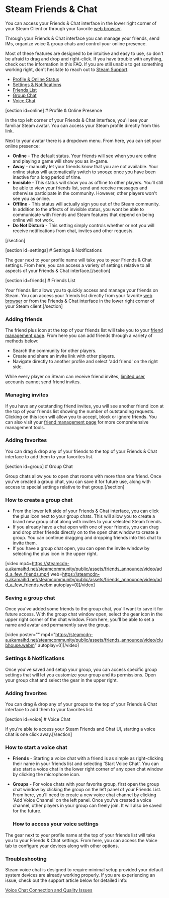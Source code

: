 # Steam Friends & Chat

You can access your Friends & Chat interface in the lower right corner of your Steam Client or through your favorite [web browser](https://steamcommunity.com/chat/).  
  
Through your Friends & Chat interface you can manage your friends, send IMs, organize voice & group chats and control your online presence.  
  
Most of these features are designed to be intuitive and easy to use, so don't be afraid to drag and drop and right-click. If you have trouble with anything, check out the information in this FAQ. If you are still unable to get something working right, don't hesitate to reach out to [Steam Support](https://help.steampowered.com/).  

* [Profile & Online Status](#online)
* [Settings & Notifications](#settings)
* [Friends List](#friends)
* [Group Chat](#group)
* [Voice Chat](#voice)

  
  
[section id=online] # Profile & Online Presence
  
In the top left corner of your Friends & Chat interface, you'll see your familiar Steam avatar. You can access your Steam profile directly from this link.  
  
Next to your avatar there is a dropdown menu. From here, you can set your online presence:  
  

* **Online** - The default status. Your friends will see when you are online and playing a game will show you as in-game.
* **Away** - manually let your friends know that you are not available. Your online status will automatically switch to snooze once you have been inactive for a long period of time.
* **Invisible** - This status will show you as offline to other players. You’ll still be able to view your friends list, send and receive messages and otherwise participate in the community. However, other players won't see you as online.
* **Offline** - This status will actually sign you out of the Steam community. In addition to the affects of invisible status, you wont be able to communicate with friends and Steam features that depend on being online will not work.
* **Do Not Disturb** - This setting simply controls whether or not you will receive notifications from chat, invites and other requests.

[/section]  
  
  
[section id=settings] # Settings & Notifications
  
The gear next to your profile name will take you to your Friends & Chat settings. From here, you can access a variety of settings relative to all aspects of your Friends & Chat interface.[/section]  
  
  
[section id=friends] # Friends List
  
Your friends list allows you to quickly access and manage your friends on Steam. You can access your friends list directly from your favorite [web browser](https://steamcommunity.com/my/friends/) or from the Friends & Chat interface in the lower right corner of your Steam client.[/section]  
  
### Adding friends
The friend plus icon at the top of your friends list will take you to your [friend management page](https://steamcommunity.com/friends/add). From here you can add friends through a variety of methods below:  
  

* Search the community for other players.
* Create and share an invite link with other players.
* Navigate directly to another profile and select 'add friend' on the right side.

  
  
While every player on Steam can receive friend invites, [limited user](https://help.steampowered.com/en/faqs/view/71D3-35C2-AD96-AA3A) accounts cannot send friend invites.  
  
### Managing invites
If you have any outstanding friend invites, you will see another friend icon at the top of your friends list showing the number of outstanding requests. Clicking on this icon will allow you to accept, block or ignore friends. You can also visit your [friend management page](https://steamcommunity.com/friends) for more comprehensive management tools.  
  
### Adding favorites
You can drag & drop any of your friends to the top of your Friends & Chat interface to add them to your favorites list.  
  
  
[section id=group] # Group Chat
  
Group chats allow you to open chat rooms with more than one friend. Once you've created a group chat, you can save it for future use, along with access to special settings relative to that group.[/section]  
  
### How to create a group chat

* From the lower left side of your Friends & Chat interface, you can click the plus icon next to your group chats. This will allow you to create a brand new group chat along with invites to your selected Steam friends.
* If you already have a chat open with one of your friends, you can drag and drop other friends directly on to the open chat window to create a group. You can continue dragging and dropping friends into this chat to invite them.
* If you have a group chat open, you can open the invite window by selecting the plus icon in the upper right.

  
  
[video mp4=https://steamcdn-a.akamaihd.net/steamcommunity/public/assets/friends_announce/video/add_a_few_friends.mp4 web=https://steamcdn-a.akamaihd.net/steamcommunity/public/assets/friends_announce/video/add_a_few_friends.webm autoplay=0][/video]  
  
### Saving a group chat
Once you've added some friends to the group chat, you'll want to save it for future access. With the group chat window open, select the gear icon in the upper right corner of the chat window. From here, you'll be able to set a name and avatar and permanently save the group.  
  
[video poster="" mp4="https://steamcdn-a.akamaihd.net/steamcommunity/public/assets/friends_announce/video/clubhouse.webm" autoplay=0][/video]  
  
### Settings & Notifications
Once you've saved and setup your group, you can access specific group settings that will let you customize your group and its permissions. Open your group chat and select the gear in the upper right.  
  
### Adding favorites
You can drag & drop any of your groups to the top of your Friends & Chat interface to add them to your favorites list.  
  
[section id=voice] # Voice Chat
  
If you're able to access your Steam Friends and Chat UI, starting a voice chat is one click away.[/section]  
  
### How to start a voice chat

* **Friends** - Starting a voice chat with a friend is as simple as right-clicking their name in your friends list and selecting 'Start Voice Chat'. You can also start a voice chat in the lower right corner of any open chat window by clicking the microphone icon.
* **Groups** - For voice chats with your favorite group, first open the group chat window by clicking the group on the left panel of your Friends List. From here, you'll need to create a new voice chat channel by clicking 'Add Voice Channel' on the left panel. Once you've created a voice channel, other players in your group can freely join. It will also be saved for the future.

  ### How to access your voice settings
The gear next to your profile name at the top of your friends list will take you to your Friends & Chat settings. From here, you can access the Voice tab to configure your devices along with other options.  
  
### Troubleshooting
Steam voice chat is designed to require minimal setup provided your default system devices are already working properly. If you are experiencing an issue, check out the support article below for detailed info:  
  
[Voice Chat Connection and Quality Issues ](https://help.steampowered.com/en/faqs/view/1E45-57ED-9153-7EF4)  
  
